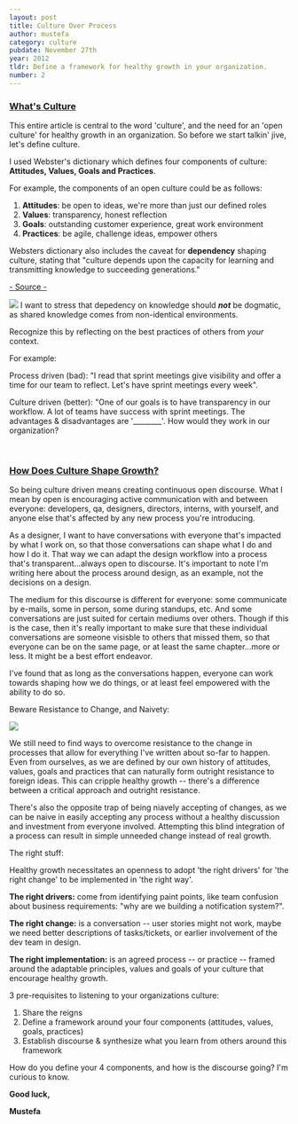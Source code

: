 ```yaml
---
layout: post
title: Culture Over Process
author: mustefa
category: culture
pubdate: November 27th
year: 2012
tldr: Define a framework for healthy growth in your organization.
number: 2
---
```



<h3><u>What's Culture</u></h3>

This entire article is central to the word 'culture', and the need for an 'open culture' for healthy growth in an organization. So before we start talkin' jive, let's define culture. 

I used Webster's dictionary which defines four components of culture: **Attitudes, Values, Goals and Practices**.

For example, the components of an open culture could be as follows:

1. **Attitudes**: be open to ideas, we're more than just our defined roles
1. **Values**: transparency, honest reflection
1. **Goals**: outstanding customer experience, great work environment
1. **Practices**: be agile, challenge ideas, empower others

Websters dictionary also includes the caveat for **dependency** shaping culture, stating that "culture depends upon the capacity for learning and transmitting knowledge to succeeding generations."

<a href="http://www.merriam-webster.com/dictionary/culture" target="_blank" class="highlight">- Source -</a>

<img class="inline-shot" src="{{ site.assets }}/images/kotrt.png">
I want to stress that depedency on knowledge should <em><b>not</b></em> be dogmatic, as shared knowledge comes from non-identical environments. 

Recognize this by reflecting on the best practices of others from *your* context. 

For example:
</p>
Process driven (bad): "I read that sprint meetings give visibility and offer a time for our team to reflect.  Let's have sprint meetings every week".

Culture driven (better): "One of our goals is to have transparency in our workflow. A lot of teams have success with sprint meetings. The advantages & disadvantages are '________'. How would they work in our organization?

<br />

<h3><u>How Does Culture Shape Growth?</u></h3>

<p>
So being culture driven means creating continuous open discourse. What I mean by open is encouraging active communication with and between everyone: developers, qa, designers, directors, interns, with yourself, and anyone else that's affected by any new process you're introducing.
</p>

As a designer, I want to have conversations with everyone that's impacted by what I work on, so that those conversations can shape what I do and how I do it. That way we can adapt the design workflow into a process that's transparent...always open to discourse. It's important to note I'm writing here about the process around design, as an example, not the decisions on a design.

The medium for this discourse is different for everyone: some communicate by e-mails, some in person, some during standups, etc. And some conversations are just suited for certain mediums over others. Though if this is the case, then it's really important to make sure that these individual conversations are someone visisble to others that missed them, so that everyone can be on the same page, or at least the same chapter...more or less. It might be a best effort endeavor.

I've found that as long as the conversations happen, everyone can work towards shaping how we do things, or at least feel empowered with the ability to do so.

<span class="highlight-green">Beware Resistance to Change, and Naivety:</span>

<span class="inline-shot"><img src="{{ site.assets }}/images/rif.png"></span>

We still need to find ways to overcome resistance to the change in processes that allow for everything I've written about so-far to happen. Even from ourselves, as we are defined by our own history of attitudes, values, goals and practices that can naturally form outright resistance to foreign ideas. This can cripple healthy growth -- there's a difference between a critical approach and outright resistance.

There's also the opposite trap of being niavely accepting of changes, as we can be naive in easily accepting any process without a healthy discussion and investment from everyone involved. Attempting this blind integration of a process can result in simple unneeded change instead of real growth.

<span class="highlight-green">The right stuff:</span>

Healthy growth necessitates an openness to adopt 'the right drivers' for 'the right change' to be implemented in 'the right way'.

**The right drivers:** come from identifying paint points, like team confusion about business requirements: "why are we building a notification system?".

**The right change:** is a conversation -- user stories might not work, maybe we need better descriptions of tasks/tickets, or earlier involvement of the dev team in design. 

**The right implementation:** is an agreed process -- or <span class="highlight-green">practice</span> -- framed around the adaptable <span class="highlight-green">principles, values and goals</span> of your culture that encourage healthy growth.

<span class="highlight-green">3 pre-requisites to listening to your organizations culture: </span>

1. Share the reigns
1. Define a framework around your four components (attitudes, values, goals, practices)
1. Establish discourse & synthesize what you learn from others around this framework

How do you define your 4 components, and how is the discourse going? I'm curious to know.

**Good luck,**

**Mustefa**
